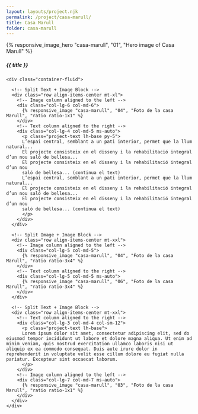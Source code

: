 ```yaml
---
layout: layouts/project.njk
permalink: /project/casa-marull/
title: Casa Marull
folder: casa-marull
---
```


<!-- Your project HTML content goes here but only the inside of the main container -->

<section class="container-fluid px-0">
  <section class="ratio-full ratio-16x9 hero-image">
    {% responsive_image_hero "casa-marull", "01", "Hero image of Casa Marull" %}

  </section>

  <div class="bg-light" style="margin-top: 20px;">
    <div class="justify-content-center">
      <h5 class="text-center mb-4 d-block d-sm-none">{{ title }}</h5>
      <div class="justify-content-center"></div>
    </div>

    <div class="container-fluid">
					
      <!-- Split Text + Image Block -->
      <div class="row align-items-center mt-xl">
        <!-- Image column aligned to the left -->
        <div class="col-lg-6 col-md-6">
          {% responsive_image "casa-marull", "04", "Foto de la casa Marull", "ratio ratio-1x1" %}
        </div>
        <!-- Text column aligned to the right -->
        <div class="col-lg-4 col-md-5 ms-auto">
          <p class="project-text lh-base py-5">
          L’espai central, semblant a un pati interior, permet que la llum natural...
          El projecte consisteix en el disseny i la rehabilitació integral d’un nou saló de bellesa...
          El projecte consisteix en el disseny i la rehabilitació integral d’un nou
          saló de bellesa... (continua el text)
          L’espai central, semblant a un pati interior, permet que la llum natural...
          El projecte consisteix en el disseny i la rehabilitació integral d’un nou saló de bellesa...
          El projecte consisteix en el disseny i la rehabilitació integral d’un nou
          saló de bellesa... (continua el text)
          </p>
        </div>
      </div>

      <!-- Split Image + Image Block -->
      <div class="row align-items-center mt-xxl">
        <!-- Image column aligned to the left -->
        <div class="col-lg-5 col-md-5">
          {% responsive_image "casa-marull", "04", "Foto de la casa Marull", "ratio ratio-3x4" %}
        </div>
        <!-- Text column aligned to the right -->
        <div class="col-lg-5 col-md-5 ms-auto">
          {% responsive_image "casa-marull", "06", "Foto de la casa Marull", "ratio ratio-3x4" %}
        </div>
      </div>

      <!-- Split Text + Image Block -->
      <div class="row align-items-center mt-xxl">
        <!-- Text column aligned to the right -->
        <div class="col-lg-3 col-md-4 col-sm-12">
          <p class="project-text lh-base">
          Lorem ipsum dolor sit amet, consectetur adipiscing elit, sed do eiusmod tempor incididunt ut labore et dolore magna aliqua. Ut enim ad minim veniam, quis nostrud exercitation ullamco laboris nisi ut aliquip ex ea commodo consequat. Duis aute irure dolor in reprehenderit in voluptate velit esse cillum dolore eu fugiat nulla pariatur. Excepteur sint occaecat laborum.	
          </p>
        </div>
        <!-- Image column aligned to the left -->
        <div class="col-lg-7 col-md-7 ms-auto">
          {% responsive_image "casa-marull", "03", "Foto de la casa Marull", "ratio ratio-1x1" %}
        </div>
      </div>
    </div>
  </div>
</section>


